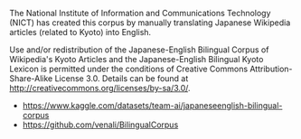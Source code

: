 The National Institute of Information and Communications Technology (NICT) has created this corpus by manually translating Japanese Wikipedia articles (related to Kyoto) into English.  
  
Use and/or redistribution of the Japanese-English Bilingual Corpus of Wikipedia's Kyoto Articles and the Japanese-English Bilingual Kyoto Lexicon is permitted under the conditions of Creative Commons Attribution-Share-Alike License 3.0. Details can be found at http://creativecommons.org/licenses/by-sa/3.0/.  
  
- https://www.kaggle.com/datasets/team-ai/japaneseenglish-bilingual-corpus
- https://github.com/venali/BilingualCorpus
